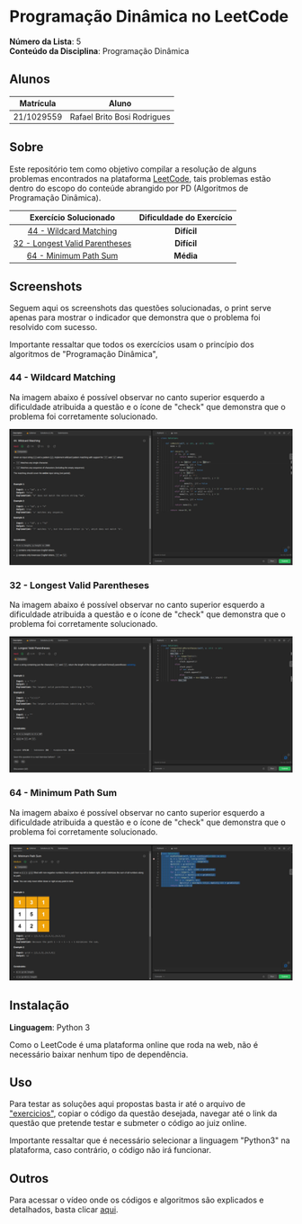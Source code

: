 # Programação Dinâmica no LeetCode

**Número da Lista**: 5<br>
**Conteúdo da Disciplina**: Programação Dinâmica<br>

## Alunos
|Matrícula | Aluno |
| -- | -- |
| 21/1029559 | Rafael Brito Bosi Rodrigues |

## Sobre 

Este repositório tem como objetivo compilar a resolução de alguns problemas encontrados na plataforma [LeetCode](https://leetcode.com/), tais problemas estão dentro do escopo do conteúde abrangido por PD (Algoritmos de Programação Dinâmica).

| Exercício Solucionado | Dificuldade do Exercício |
| :-------------------: | :----------------------: |
| [44 - Wildcard Matching](https://leetcode.com/problems/wildcard-matching/description/)  | **Difícil** |
| [32 - Longest Valid Parentheses](https://leetcode.com/problems/longest-valid-parentheses/description/)  | **Difícil** |
| [64 - Minimum Path Sum](https://leetcode.com/problems/minimum-path-sum/description/)  | **Média** |

## Screenshots

Seguem aqui os screenshots das questões solucionadas, o print serve apenas para mostrar o indicador que demonstra que o problema foi resolvido com sucesso.

Importante ressaltar que todos os exercícios usam o princípio dos algoritmos de "Programação Dinâmica", 

### 44 - Wildcard Matching

Na imagem abaixo é possível observar no canto superior esquerdo a dificuldade atribuida a questão e o ícone de "check" que demonstra que o problema foi corretamente solucionado.

![Problema 44](./img/44.png)

### 32 - Longest Valid Parentheses

Na imagem abaixo é possível observar no canto superior esquerdo a dificuldade atribuida a questão e o ícone de "check" que demonstra que o problema foi corretamente solucionado.

![Problema 32](./img/32.png)

### 64 - Minimum Path Sum

Na imagem abaixo é possível observar no canto superior esquerdo a dificuldade atribuida a questão e o ícone de "check" que demonstra que o problema foi corretamente solucionado.

![Problema 64](./img/64.png)

## Instalação 

**Linguagem**: Python 3<br>

Como o LeetCode é uma plataforma online que roda na web, não é necessário baixar nenhum tipo de dependência.

## Uso 

Para testar as soluções aqui propostas basta ir até o arquivo de ["exercicios"](./exercicios/), copiar o código da questão desejada, navegar até o link da questão que pretende testar e submeter o código ao juiz online.

Importante ressaltar que é necessário selecionar a linguagem "Python3" na plataforma, caso contrário, o código não irá funcionar.

## Outros 

Para acessar o vídeo onde os códigos e algoritmos são explicados e detalhados, basta clicar [aqui]().




